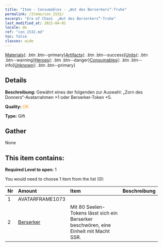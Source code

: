 ```yaml
---
title: "Item - Consumables - „Wut des Berserkers“-Truhe"
permalink: /Items/con_1532/
excerpt: "Era of Chaos  „Wut des Berserkers“-Truhe"
last_modified_at: 2021-04-01
locale: de
ref: "con_1532.md"
toc: false
classes: wide
---
```

 [Materials](/de/Items/){: .btn .btn--primary}[Artifacts](/de/Items/Artifacts/){: .btn .btn--success}[Units](/de/Items/Units/){: .btn .btn--warning}[Heroes](/de/Items/Heroes/){: .btn .btn--danger}[Consumables](/de/Items/Consumables/){: .btn .btn--info}[Unknown](/de/Items/Unknown/){: .btn .btn--primary}

## Details
 **Beschreibung:** Gewährt eines der folgenden zur Auswahl: „Zorn des Donners“-Avatarrahmen ×1 oder Berserker-Token ×5.

 **Quality:** <span style="color: #FF8C00">OK</span>

 **Type:** Gift

## Gather

  None

## This item contains:

 **Required Level to open:** 1

 You would need to choose 1 item from the list (0):

  | Nr | Amount |     Item    | Beschreibung |
  |:---|:-------|:------------|:-----------:|
  | 1 | AVATARFRAME1073 | 
  | 2 | [Berserker](/de/Items/unt_224/) | Mit 80 Seelen-Tokens lässt sich ein Berserker beschwören, eine Einheit mit Macht SSR. | 
